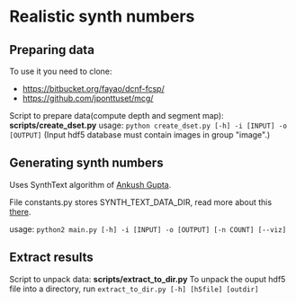 # Realistic synth numbers


## Preparing data

To use it you need to clone:
* https://bitbucket.org/fayao/dcnf-fcsp/
* https://github.com/jponttuset/mcg/

Script to prepare data(compute depth and segment map): **scripts/create_dset.py**
usage: `python create_dset.py [-h] -i [INPUT] -o [OUTPUT]` (Input hdf5 database must contain images in group "image".)

## Generating synth numbers

Uses SynthText algorithm  of [Ankush Gupta](https://github.com/ankush-me/SynthText).

File constants.py stores SYNTH_TEXT_DATA_DIR, read more about this [there](https://github.com/ankush-me/SynthText).

usage: `python2 main.py [-h] -i [INPUT] -o [OUTPUT] [-n COUNT] [--viz]`

## Extract results
Script to unpack data: **scripts/extract_to_dir.py**
To unpack the ouput hdf5 file into a directory, run
`extract_to_dir.py [-h] [h5file] [outdir]`
